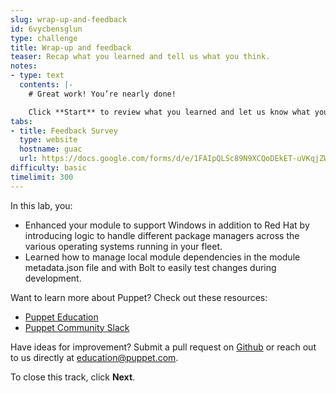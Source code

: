 ```yaml
---
slug: wrap-up-and-feedback
id: 6vycbensglun
type: challenge
title: Wrap-up and feedback
teaser: Recap what you learned and tell us what you think.
notes:
- type: text
  contents: |-
    # Great work! You’re nearly done!

    Click **Start** to review what you learned and let us know what you thought of this track.
tabs:
- title: Feedback Survey
  type: website
  hostname: guac
  url: https://docs.google.com/forms/d/e/1FAIpQLSc89N9XCQoDEkET-uVKqjZWGnqMw0IbzZeeuuCKcoQk5oXr0g/viewform?embedded=true
difficulty: basic
timelimit: 300
---
```

In this lab, you:
 - Enhanced your module to support Windows in addition to Red Hat by introducing logic to handle different package managers across the various operating systems running in your fleet.
 - Learned how to manage local module dependencies in the module metadata.json file and with Bolt to easily test changes during development.

Want to learn more about Puppet? Check out these resources:
- [Puppet Education](https://training.puppet.com/)
- [Puppet Community Slack](https://slack.puppet.com/)

Have ideas for improvement? Submit a pull request on [Github](https://github.com/puppetlabs/puppet-instruqt-tracks/tree/main/pe-extend-capability-lab-2-0) or reach out to us directly at <a href="mailto:education@puppet.com">education@puppet.com</a>.

To close this track, click **Next**.